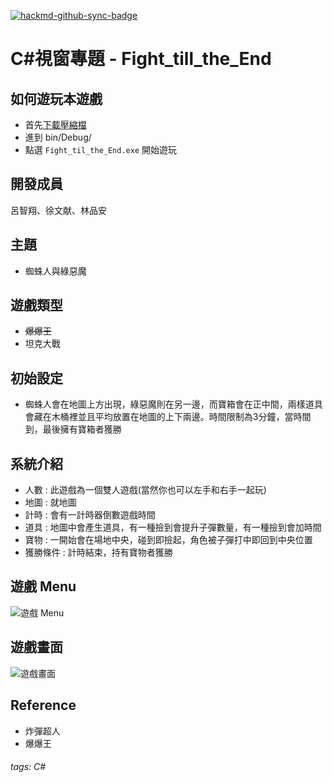 [![hackmd-github-sync-badge](https://hackmd.io/AvjW12S1ROaGXk7c91VoVA/badge)](https://hackmd.io/AvjW12S1ROaGXk7c91VoVA)

# C#視窗專題 - Fight_till_the_End


## 如何遊玩本遊戲
* 首先[下載壓縮檔](https://github.com/allenlin316/Fight_till_the_End/archive/refs/heads/main.zip)
* 進到 bin/Debug/
* 點選 `Fight_til_the_End.exe` 開始遊玩

## 開發成員
呂智翔、徐文献、林品安

## 主題
* 蜘蛛人與綠惡魔

## 遊戲類型
* ~~爆爆王~~
* 坦克大戰

## 初始設定
* 蜘蛛人會在地圖上方出現，綠惡魔則在另一邊，而寶箱會在正中間，兩樣道具會藏在木桶裡並且平均放置在地圖的上下兩邊。時間限制為3分鐘，當時間到，最後擁有寶箱者獲勝

## 系統介紹
* 人數 : 此遊戲為一個雙人遊戲(當然你也可以左手和右手一起玩)
* 地圖 : 就地圖
* 計時 : 會有一計時器倒數遊戲時間 
* 道具 : 地圖中會產生道具，有一種撿到會提升子彈數量，有一種撿到會加時間 
* 寶物 : 一開始會在場地中央，碰到即撿起，角色被子彈打中即回到中央位置 
* 獲勝條件 : 計時結束，持有寶物者獲勝


## 遊戲 Menu
![遊戲 Menu](https://i.imgur.com/WcfRXAf.png)

## 遊戲畫面
![遊戲畫面](https://i.imgur.com/WvC378r.png)

## Reference
* 炸彈超人
* 爆爆王


###### tags: C#

